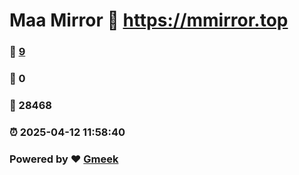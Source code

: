 # Maa Mirror :link: https://mmirror.top 
### :page_facing_up: [9](https://mmirror.top/tag.html) 
### :speech_balloon: 0 
### :hibiscus: 28468 
### :alarm_clock: 2025-04-12 11:58:40 
### Powered by :heart: [Gmeek](https://github.com/Meekdai/Gmeek)

